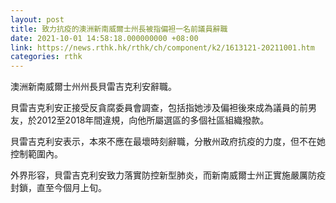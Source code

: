 ```yaml
---
layout: post
title: 致力抗疫的澳洲新南威爾士州長被指偏袒一名前議員辭職
date: 2021-10-01 14:58:18.000000000 +08:00
link: https://news.rthk.hk/rthk/ch/component/k2/1613121-20211001.htm
categories: rthk
---
```


澳洲新南威爾士州州長貝雷吉克利安辭職。

貝雷吉克利安正接受反貪腐委員會調查，包括指她涉及偏袒後來成為議員的前男友，於2012至2018年間違規，向他所屬選區的多個社區組織撥款。

貝雷吉克利安表示，本來不應在最壞時刻辭職，分散州政府抗疫的力度，但不在她控制範圍內。

外界形容，貝雷吉克利安致力落實防控新型肺炎，而新南威爾士州正實施嚴厲防疫封鎖，直至今個月上旬。
